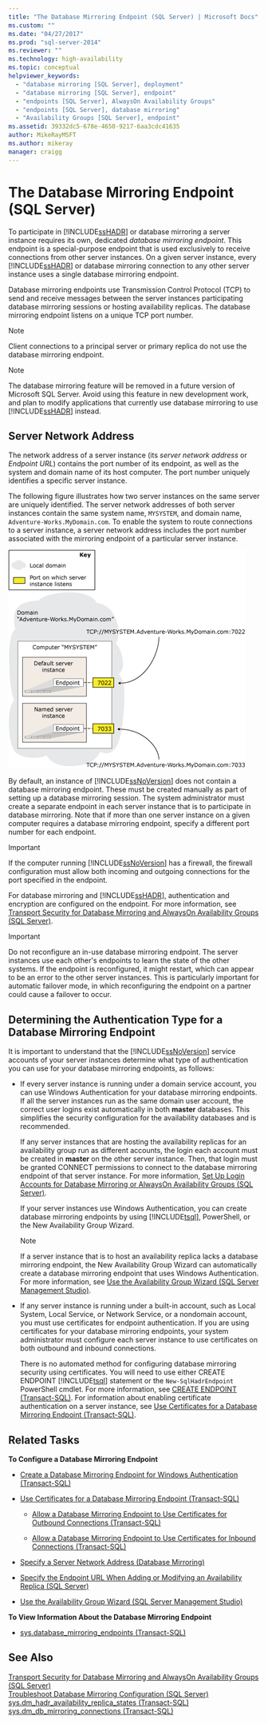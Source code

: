 ```yaml
---
title: "The Database Mirroring Endpoint (SQL Server) | Microsoft Docs"
ms.custom: ""
ms.date: "04/27/2017"
ms.prod: "sql-server-2014"
ms.reviewer: ""
ms.technology: high-availability
ms.topic: conceptual
helpviewer_keywords: 
  - "database mirroring [SQL Server], deployment"
  - "database mirroring [SQL Server], endpoint"
  - "endpoints [SQL Server], AlwaysOn Availability Groups"
  - "endpoints [SQL Server], database mirroring"
  - "Availability Groups [SQL Server], endpoint"
ms.assetid: 39332dc5-678e-4650-9217-6aa3cdc41635
author: MikeRayMSFT
ms.author: mikeray
manager: craigg
---
```

# The Database Mirroring Endpoint (SQL Server)
  To participate in [!INCLUDE[ssHADR](../../includes/sshadr-md.md)] or database mirroring a server instance requires its own, dedicated *database mirroring endpoint*. This endpoint is a special-purpose endpoint that is used exclusively to receive connections from other server instances. On a given server instance, every [!INCLUDE[ssHADR](../../includes/sshadr-md.md)] or database mirroring connection to any other server instance uses a single database mirroring endpoint.  
  
 Database mirroring endpoints use Transmission Control Protocol (TCP) to send and receive messages between the server instances participating database mirroring sessions or hosting availability replicas. The database mirroring endpoint listens on a unique TCP port number.  
  
> [!NOTE]  
>  Client connections to a principal server or primary replica do not use the database mirroring endpoint.  
  
> [!NOTE]  
>  The database mirroring feature will be removed in a future version of Microsoft SQL Server. Avoid using this feature in new development work, and plan to modify applications that currently use database mirroring to use [!INCLUDE[ssHADR](../../includes/sshadr-md.md)] instead.  
  
  
##  <a name="ServerNetworkAddress"></a> Server Network Address  
 The network address of a server instance (its *server network address* or *Endpoint URL*) contains the port number of its endpoint, as well as the system and domain name of its host computer. The port number uniquely identifies a specific server instance.  
  
 The following figure illustrates how two server instances on the same server are uniquely identified. The server network addresses of both server instances contain the same system name, `MYSYSTEM`, and domain name, `Adventure-Works.MyDomain.com`. To enable the system to route connections to a server instance, a server network address includes the port number associated with the mirroring endpoint of a particular server instance.  
  
 ![Server network addresses of a default instance](../media/dbm-2-instances-ports-1-system.gif "Server network addresses of a default instance")  
  
 By default, an instance of [!INCLUDE[ssNoVersion](../../includes/ssnoversion-md.md)] does not contain a database mirroring endpoint. These must be created manually as part of setting up a database mirroring session. The system administrator must create a separate endpoint in each server instance that is to participate in database mirroring. Note that if more than one server instance on a given computer requires a database mirroring endpoint, specify a different port number for each endpoint.  
  
> [!IMPORTANT]  
>  If the computer running [!INCLUDE[ssNoVersion](../../includes/ssnoversion-md.md)] has a firewall, the firewall configuration must allow both incoming and outgoing connections for the port specified in the endpoint.  
  
 For database mirroring and [!INCLUDE[ssHADR](../../includes/sshadr-md.md)], authentication and encryption are configured on the endpoint. For more information, see [Transport Security for Database Mirroring and AlwaysOn Availability Groups &#40;SQL Server&#41;](transport-security-database-mirroring-always-on-availability.md).  
  
> [!IMPORTANT]  
>  Do not reconfigure an in-use database mirroring endpoint. The server instances use each other's endpoints to learn the state of the other systems. If the endpoint is reconfigured, it might restart, which can appear to be an error to the other server instances. This is particularly important for automatic failover mode, in which reconfiguring the endpoint on a partner could cause a failover to occur.  
  
  
##  <a name="EndpointAuthenticationTypes"></a> Determining the Authentication Type for a Database Mirroring Endpoint  
 It is important to understand that the [!INCLUDE[ssNoVersion](../../includes/ssnoversion-md.md)] service accounts of your server instances determine what type of authentication you can use for your database mirroring endpoints, as follows:  
  
-   If every server instance is running under a domain service account, you can use Windows Authentication for your database mirroring endpoints. If all the server instances run as the same domain user account, the correct user logins exist automatically in both **master** databases. This simplifies the security configuration for the availability databases and is recommended.  
  
     If any server instances that are hosting the availability replicas for an availability group run as different accounts, the login each account must be created in **master** on the other server instance. Then, that login must be granted CONNECT permissions to connect to the database mirroring endpoint of that server instance. For more information, [Set Up Login Accounts for Database Mirroring or AlwaysOn Availability Groups &#40;SQL Server&#41;](set-up-login-accounts-database-mirroring-always-on-availability.md).  
  
     If your server instances use Windows Authentication, you can create database mirroring endpoints by using [!INCLUDE[tsql](../../includes/tsql-md.md)], PowerShell, or the New Availability Group Wizard.  
  
    > [!NOTE]  
    >  If a server instance that is to host an availability replica lacks a database mirroring endpoint, the New Availability Group Wizard can automatically create a database mirroring endpoint that uses Windows Authentication. For more information, see [Use the Availability Group Wizard &#40;SQL Server Management Studio&#41;](../availability-groups/windows/use-the-availability-group-wizard-sql-server-management-studio.md).  
  
-   If any server instance is running under a built-in account, such as Local System, Local Service, or Network Service, or a nondomain account, you must use certificates for endpoint authentication. If you are using certificates for your database mirroring endpoints, your system administrator must configure each server instance to use certificates on both outbound and inbound connections.  
  
     There is no automated method for configuring database mirroring security using certificates. You will need to use either CREATE ENDPOINT [!INCLUDE[tsql](../../includes/tsql-md.md)] statement or the `New-SqlHadrEndpoint` PowerShell cmdlet. For more information, see [CREATE ENDPOINT &#40;Transact-SQL&#41;](/sql/t-sql/statements/create-endpoint-transact-sql). For information about enabling certificate authentication on a server instance, see [Use Certificates for a Database Mirroring Endpoint &#40;Transact-SQL&#41;](use-certificates-for-a-database-mirroring-endpoint-transact-sql.md).  
  
  
##  <a name="RelatedTasks"></a> Related Tasks  
 **To Configure a Database Mirroring Endpoint**  
  
-   [Create a Database Mirroring Endpoint for Windows Authentication &#40;Transact-SQL&#41;](create-a-database-mirroring-endpoint-for-windows-authentication-transact-sql.md)  
  
-   [Use Certificates for a Database Mirroring Endpoint &#40;Transact-SQL&#41;](use-certificates-for-a-database-mirroring-endpoint-transact-sql.md)  
  
    -   [Allow a Database Mirroring Endpoint to Use Certificates for Outbound Connections &#40;Transact-SQL&#41;](database-mirroring-use-certificates-for-outbound-connections.md)  
  
    -   [Allow a Database Mirroring Endpoint to Use Certificates for Inbound Connections &#40;Transact-SQL&#41;](database-mirroring-use-certificates-for-inbound-connections.md)  
  
-   [Specify a Server Network Address &#40;Database Mirroring&#41;](specify-a-server-network-address-database-mirroring.md)  
  
-   [Specify the Endpoint URL When Adding or Modifying an Availability Replica &#40;SQL Server&#41;](../availability-groups/windows/specify-endpoint-url-adding-or-modifying-availability-replica.md)  
  
-   [Use the Availability Group Wizard &#40;SQL Server Management Studio&#41;](../../ssms/sql-server-management-studio-ssms.md)  
  
 **To View Information About the Database Mirroring Endpoint**  
  
-   [sys.database_mirroring_endpoints &#40;Transact-SQL&#41;](/sql/relational-databases/system-catalog-views/sys-database-mirroring-endpoints-transact-sql)  
  
  
## See Also  
 [Transport Security for Database Mirroring and AlwaysOn Availability Groups &#40;SQL Server&#41;](transport-security-database-mirroring-always-on-availability.md)   
 [Troubleshoot Database Mirroring Configuration &#40;SQL Server&#41;](troubleshoot-database-mirroring-configuration-sql-server.md)   
 [sys.dm_hadr_availability_replica_states &#40;Transact-SQL&#41;](/sql/relational-databases/system-dynamic-management-views/sys-dm-hadr-availability-replica-states-transact-sql)   
 [sys.dm_db_mirroring_connections &#40;Transact-SQL&#41;](/sql/relational-databases/system-dynamic-management-views/database-mirroring-sys-dm-db-mirroring-connections)  
  
  
